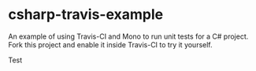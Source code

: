 # csharp-travis-example
An example of using Travis-CI and Mono to run unit tests for a C# project. Fork this project and enable it inside Travis-CI to try it yourself.


Test
